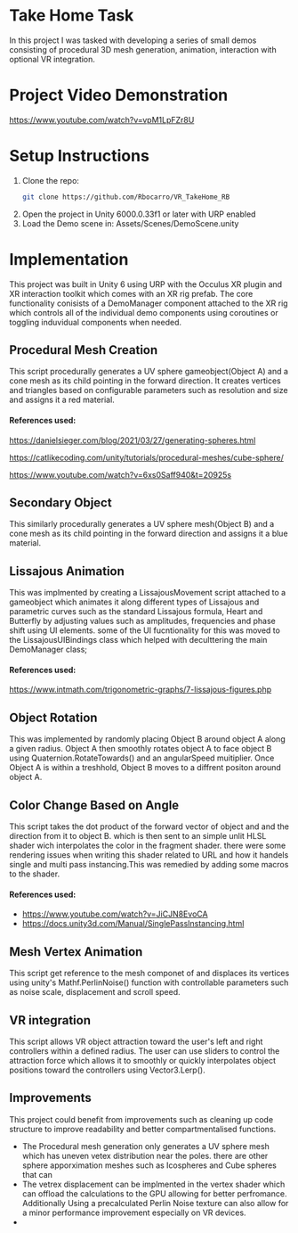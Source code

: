 
# Take Home Task

In this project I was tasked with developing a series of small demos consisting of procedural 3D mesh generation, animation, interaction with optional VR integration.

# Project Video Demonstration
https://www.youtube.com/watch?v=vpM1LpFZr8U


# Setup Instructions

1. Clone the repo:
   ```bash
   git clone https://github.com/Rbocarro/VR_TakeHome_RB

   ```
2. Open the project in Unity 6000.0.33f1 or later with URP enabled
3. Load the Demo scene in: Assets/Scenes/DemoScene.unity



# Implementation

This project was built in Unity 6 using URP with the Occulus XR plugin and XR interaction toolkit which comes with an XR rig prefab. The core functionality conisists of a DemoManager component attached to the XR rig which controls all of the individual demo components using coroutines or toggling induvidual components when needed.

## Procedural Mesh Creation
This script procedurally generates a UV sphere gameobject(Object A) and a cone mesh as its child pointing in the forward direction. It creates vertices and triangles based on configurable parameters such as resolution and size and assigns it a red material.

#### References used:
https://danielsieger.com/blog/2021/03/27/generating-spheres.html

https://catlikecoding.com/unity/tutorials/procedural-meshes/cube-sphere/

https://www.youtube.com/watch?v=6xs0Saff940&t=20925s

## Secondary Object
This similarly procedurally generates a UV sphere mesh(Object B) and a cone mesh as its child pointing in the forward direction and assigns it a blue material.

## Lissajous Animation
This was implmented by creating a LissajousMovement script attached to a gameobject which animates it along different types of Lissajous and parametric curves such as the standard Lissajous formula, Heart and Butterfly by adjusting values such as amplitudes, frequencies and phase shift using UI elements. some of the UI fucntionality for this was moved to the LissajousUIBindings class which helped with deculttering the main DemoManager class;

#### References used:
https://www.intmath.com/trigonometric-graphs/7-lissajous-figures.php


## Object Rotation
This was implemented by randomly placing Object B around object A along a given radius. Object A then smoothly rotates object A to face object B using Quaternion.RotateTowards() and an angularSpeed muitiplier. Once Object A is within a treshhold, Object B moves to a diffrent positon around object A.


## Color Change Based on Angle
This script takes the dot product of the forward vector of object and and the direction from it to object B. which is then sent to an simple unlit HLSL shader wich interpolates the color in the fragment shader. there were some rendering issues when writing this shader related to URL and how it handels single and multi pass instancing.This was remedied by adding some macros to the shader.

#### References used:
+ https://www.youtube.com/watch?v=JiCJN8EvoCA
+ https://docs.unity3d.com/Manual/SinglePassInstancing.html

## Mesh Vertex Animation
This script get reference to the mesh componet of and displaces its vertices using unity's Mathf.PerlinNoise() function with controllable parameters such as noise scale, displacement and scroll speed. 

## VR integration
This script allows VR object attraction toward the user's left and right controllers within a defined radius. The user can use sliders to control the attraction force which allows it to smoothly or quickly interpolates object positions toward the controllers using Vector3.Lerp().

## Improvements
This project could benefit from improvements such as cleaning up code structure to improve readability and better compartmentalised functions.

+ The Procedural mesh generation only generates a UV sphere mesh which has uneven vetex distribution near the poles. there are other sphere apporximation meshes such as Icospheres and Cube spheres that can 
+ The vetrex displacement can be implmented in the vertex shader which can offload the calculations to the GPU allowing for better perfromance. Additionally Using a precalculated Perlin Noise texture can also allow for a minor performance improvement especially on VR devices.
+










